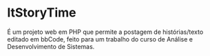 # ltStoryTime

É um projeto web em PHP que permite a postagem de histórias/texto editado em bbCode, feito para um trabalho do curso de Análise e Desenvolvimento de Sistemas.

